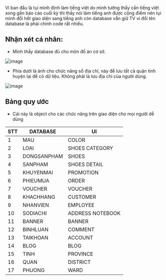 Vì ban đầu là tụi mình định làm tiếng việt do mình tưởng thầy cần tiếng việt xong gần báo cáo cuối kỳ thì thầy nói làm tiếng anh được cộng điểm nên tụi mình đổi hết giao diện sang tiếng anh còn database vẫn giữ TV vì đổi tên database là phải chỉnh code rất nhiều.
## Nhận xét cá nhân:
- Mình thấy database đủ cho môn đồ án cơ sở.
  
![image](https://github.com/ltmichael52/Ban_Giay_Dep/assets/101556054/0287d163-8b11-4dbc-80a3-fe8f0583c88d)

- Phía dưới là ảnh cho chức năng sổ địa chỉ, này để lưu tất cả quận tỉnh huyện lại để có dữ liệu. Không phải là lưu địa chỉ của người dùng.
  
![image](https://github.com/ltmichael52/Ban_Giay_Dep/assets/101556054/2ebcfa0e-6936-4411-b1a1-0cb6b78f51eb)

## Bảng quy ước
- Cái này là object cho các chức năng trên giao diện cho mọi người dễ dùng

|STT | DATABASE | UI   |
|--- | --- | ---------------- | 
|1| MAU   | COLOR |
|2| LOAI  |  SHOES CATEGORY | 
|3| DONGSANPHAM | SHOES    | 
|4| SANPHAM   | SHOES DETAIL |
|5| KHUYENMAI| PROMOTION| 
|6| PHIEUMUA| ORDER   | 
|7| VOUCHER| VOUCHER |
|8| KHACHHANG| CUSTOMER | 
|9| NHANVIEN | EMPLOYEE | 
|10| SODIACHI | ADDRESS NOTEBOOK|
|11|BANNER|BANNER|
|12|BINHLUAN| COMMENT|
|13|TAIKHOAN| ACCOUNT|
|14|BLOG|BLOG|
|15|TINH| PROVINCE|
|16|QUAN| DISTRICT|
|17|PHUONG| WARD|

